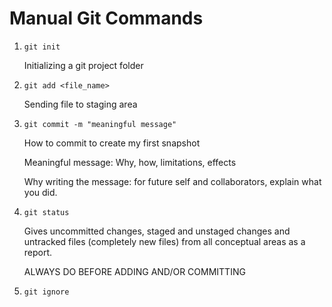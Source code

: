 # Manual Git Commands

1. `git init`
   
   Initializing a git project folder

2. `git add <file_name>`
   
   Sending file to staging area

3. `git commit -m "meaningful message"`
   
   How to commit to create my first snapshot
   
   Meaningful message: Why, how, limitations, effects
   
   Why writing the message: for future self and collaborators, explain what you did. 

4. `git status`
   
   Gives uncommitted changes, staged and unstaged changes and untracked files (completely new files) from all conceptual areas as a report. 
   
   ALWAYS DO BEFORE ADDING AND/OR COMMITTING

5. `git ignore`

